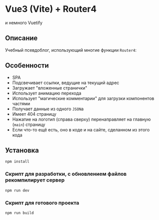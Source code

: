 # Vue3 (Vite) + Router4

и немного Vuetify

## Описание

Учебный псевдоблог, использующий многие функции `Router4`:

## Особенности

- SPA
- Подсвечивает ссылки, ведущие на текущий адрес
- Загружает "вложенные странички"
- Использует анимацию перехода
- Использует "магические комментарии" для загрузки компонентов частями
- Получает данные из одного `JSON`а
- Имеет 404 страницу
- Нажатие на логотип (справа сверху) перенаправляет на главную (`main`) страницу
- Если что-то ещё есть, оно в коде и на сайте, сделанном из этого кода

## Установка

```
npm install
```

### Скрипт для разработки, с обновлением файлов рекомпилирует сервер

```
npm run dev
```

### Скрипт для готового проекта

```
npm run build
```
